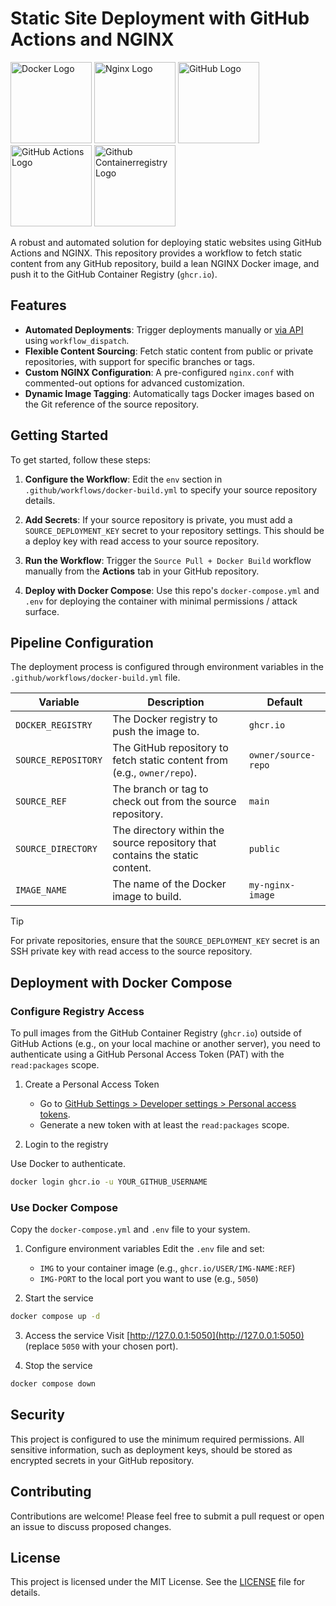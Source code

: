 # Static Site Deployment with GitHub Actions and NGINX

<!-- [![GitHub Actions Workflow Status](https://img.shields.io/github/actions/workflow/status/OWNER/REPO/.github/workflows/docker-build.yml?branch=main&style=for-the-badge)](https://github.com/OWNER/REPO/actions)-->

<img alt="Docker Logo" src="https://cdn4.iconfinder.com/data/icons/logos-and-brands/512/97_Docker_logo_logos-512.png" height="130"></img> 
<img alt="Nginx Logo" src="https://www.svgrepo.com/show/373924/nginx.svg" height="130"></img> <img alt="GitHub Logo" src="https://github.blog/wp-content/uploads/2013/04/074d0b06-a5e3-11e2-8b7f-9f09eb2ddfae.jpg?resize=1234%2C701" height="130"></img> <img alt="GitHub Actions Logo" src="https://avatars.githubusercontent.com/u/54465427?v=4" height="130"></img> <img alt="Github Containerregistry Logo" src="https://avatars.githubusercontent.com/u/46576199?s=400&v=4" height="130"></img>

A robust and automated solution for deploying static websites using GitHub Actions and NGINX. This repository provides a workflow to fetch static content from any GitHub repository, build a lean NGINX Docker image, and push it to the GitHub Container Registry (`ghcr.io`).

## Features

- **Automated Deployments**: Trigger deployments manually or [via API](https://docs.github.com/en/rest/actions/workflows?apiVersion=2022-11-28#create-a-workflow-dispatch-event) using `workflow_dispatch`.
- **Flexible Content Sourcing**: Fetch static content from public or private repositories, with support for specific branches or tags.
- **Custom NGINX Configuration**: A pre-configured `nginx.conf` with commented-out options for advanced customization.
- **Dynamic Image Tagging**: Automatically tags Docker images based on the Git reference of the source repository.

## Getting Started

To get started, follow these steps:

1. **Configure the Workflow**: Edit the `env` section in `.github/workflows/docker-build.yml` to specify your source repository details.

2. **Add Secrets**: If your source repository is private, you must add a `SOURCE_DEPLOYMENT_KEY` secret to your repository settings. This should be a deploy key with read access to your source repository.

3. **Run the Workflow**: Trigger the `Source Pull + Docker Build` workflow manually from the **Actions** tab in your GitHub repository.

4. **Deploy with Docker Compose**: Use this repo's `docker-compose.yml` and `.env` for deploying the container with minimal permissions / attack surface.

## Pipeline Configuration

The deployment process is configured through environment variables in the `.github/workflows/docker-build.yml` file.

| Variable              | Description                                                                                              | Default             |
| --------------------- | -------------------------------------------------------------------------------------------------------- | ------------------- |
| `DOCKER_REGISTRY`     | The Docker registry to push the image to.                                                                | `ghcr.io`           |
| `SOURCE_REPOSITORY`   | The GitHub repository to fetch static content from (e.g., `owner/repo`).                                 | `owner/source-repo` |
| `SOURCE_REF`          | The branch or tag to check out from the source repository.                                               | `main`              |
| `SOURCE_DIRECTORY`    | The directory within the source repository that contains the static content.                             | `public`            |
| `IMAGE_NAME`          | The name of the Docker image to build.                                                                   | `my-nginx-image`    |

> [!TIP]
> For private repositories, ensure that the `SOURCE_DEPLOYMENT_KEY` secret is an SSH private key with read access to the source repository.

## Deployment with Docker Compose

### Configure Registry Access

To pull images from the GitHub Container Registry (`ghcr.io`) outside of GitHub Actions (e.g., on your local machine or another server), you need to authenticate using a GitHub Personal Access Token (PAT) with the `read:packages` scope.

1. Create a Personal Access Token

   - Go to [GitHub Settings > Developer settings > Personal access tokens](https://github.com/settings/tokens).
   - Generate a new token with at least the `read:packages` scope.

2. Login to the registry

Use Docker to authenticate.

```sh
docker login ghcr.io -u YOUR_GITHUB_USERNAME
```

### Use Docker Compose

Copy the `docker-compose.yml` and `.env` file to your system.

1. Configure environment variables
   Edit the `.env` file and set:
   - `IMG` to your container image (e.g., `ghcr.io/USER/IMG-NAME:REF`)
   - `IMG-PORT` to the local port you want to use (e.g., `5050`)

2. Start the service

```sh
docker compose up -d
```

3. Access the service
   Visit [http://127.0.0.1:5050](http://127.0.0.1:5050) (replace `5050` with your chosen port).

4. Stop the service

```sh
docker compose down
```

## Security

This project is configured to use the minimum required permissions. All sensitive information, such as deployment keys, should be stored as encrypted secrets in your GitHub repository.

## Contributing

Contributions are welcome! Please feel free to submit a pull request or open an issue to discuss proposed changes.

## License

This project is licensed under the MIT License. See the [LICENSE](LICENSE) file for details.
